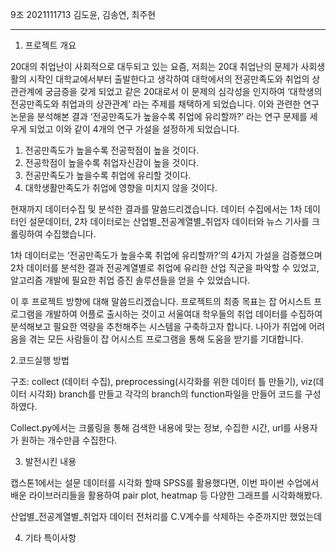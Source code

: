  9조 
2021111713 김도윤, 김송연, 최주현

----------------------------------------------------------
1. 프로젝트 개요 

20대의 취업난이 사회적으로 대두되고 있는 요즘, 저희는 20대 취업난의 문제가 사회생활의 시작인 대학교에서부터 출발한다고 생각하여 
대학에서의 전공만족도와 취업의 상관관계에 궁금증을 갖게 되었고 같은 20대로서 이 문제의 심각성을 인지하여 ‘대학생의 전공만족도와 취업과의 상관관계’ 라는 주제를 채택하게 되었습니다. 
이와 관련한 연구 논문을 분석해본 결과 ‘전공만족도가 높을수록 취업에 유리할까?’ 라는 연구 문제를 세우게 되었고 이와 같이 4개의 연구 가설을 설정하게 되었습니다. 

  1. 전공만족도가 높을수록 전공학점이 높을 것이다.
  2. 전공학점이 높을수록 취업자신감이 높을 것이다.
  3. 전공만족도가 높을수록 취업에 유리할 것이다.
  4. 대학생활만족도가 취업에 영향을 미치지 않을 것이다.


현재까지 데이터수집 및 분석한 결과를 말씀드리겠습니다.
데이터 수집에서는 1차 데이터인 설문데이터, 2차 데이터로는 산업별_전공계열별_취업자 데이터와 뉴스 기사를 크롤링하여 수집했습니다.

1차 데이터로는 ‘전공만족도가 높을수록 취업에 유리할까?’의 4가지 가설을 검증했으며
2차 데이터를 분석한 결과 전공계열별로 취업에 유리한 산업 직군을 파악할 수 있었고, 알고리즘 개발에 필요한 취업 증진 솔루션들을 얻을 수 있었습니다. 

이 후 프로젝트 방향에 대해 말씀드리겠습니다.
프로젝트의 최종 목표는 잡 어시스트 프로그램을 개발하여 어플로 출시하는 것이고
서울여대 학우들의 취업 데이터를 수집하여 분석해보고 필요한 역량을 추천해주는 시스템을 구축하고자 합니다.
나아가 취업에 어려움을 겪는 모든 사람들이 잡 어시스트 프로그램을 통해 도움을 받기를 기대합니다.


2.코드실행 방법

구조: collect (데이터 수집), preprocessing(시각화를 위한 데이터 틀 만들기), viz(데이터 시각화) branch를 만들고 각각의 branch의 function파일을 만들어 코드를 구성하였다. 

Collect.py에서는 크롤링을 통해 검색한 내용에 맞는 정보, 수집한 시간, url를 사용자가 원하는 개수만큼 수집한다.




3. 발전시킨 내용

캡스톤1에서는 설문 데이터를 시각화 할때 SPSS를 활용했다면,
이번 파이썬 수업에서 배운 라이브러리들을 활용하여 pair plot, heatmap 등 다양한 그래프를 시각화해봤다. 

산업별_전공계열별_취업자 데이터 전처리를 C.V계수를 삭제하는 수준까지만 했었는데


4. 기타 특이사항

